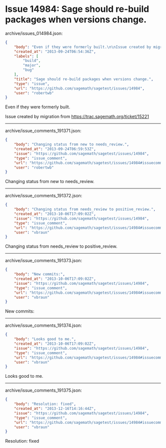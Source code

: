 # Issue 14984: Sage should re-build packages when versions change.

archive/issues_014984.json:
```json
{
    "body": "Even if they were formerly built.\n\nIssue created by migration from https://trac.sagemath.org/ticket/15221\n\n",
    "created_at": "2013-09-24T06:54:36Z",
    "labels": [
        "build",
        "major",
        "bug"
    ],
    "title": "Sage should re-build packages when versions change.",
    "type": "issue",
    "url": "https://github.com/sagemath/sagetest/issues/14984",
    "user": "robertwb"
}
```
Even if they were formerly built.

Issue created by migration from https://trac.sagemath.org/ticket/15221





---

archive/issue_comments_191371.json:
```json
{
    "body": "Changing status from new to needs_review.",
    "created_at": "2013-09-24T06:59:53Z",
    "issue": "https://github.com/sagemath/sagetest/issues/14984",
    "type": "issue_comment",
    "url": "https://github.com/sagemath/sagetest/issues/14984#issuecomment-191371",
    "user": "robertwb"
}
```

Changing status from new to needs_review.



---

archive/issue_comments_191372.json:
```json
{
    "body": "Changing status from needs_review to positive_review.",
    "created_at": "2013-10-06T17:09:02Z",
    "issue": "https://github.com/sagemath/sagetest/issues/14984",
    "type": "issue_comment",
    "url": "https://github.com/sagemath/sagetest/issues/14984#issuecomment-191372",
    "user": "vbraun"
}
```

Changing status from needs_review to positive_review.



---

archive/issue_comments_191373.json:
```json
{
    "body": "New commits:",
    "created_at": "2013-10-06T17:09:02Z",
    "issue": "https://github.com/sagemath/sagetest/issues/14984",
    "type": "issue_comment",
    "url": "https://github.com/sagemath/sagetest/issues/14984#issuecomment-191373",
    "user": "vbraun"
}
```

New commits:



---

archive/issue_comments_191374.json:
```json
{
    "body": "Looks good to me.",
    "created_at": "2013-10-06T17:09:02Z",
    "issue": "https://github.com/sagemath/sagetest/issues/14984",
    "type": "issue_comment",
    "url": "https://github.com/sagemath/sagetest/issues/14984#issuecomment-191374",
    "user": "vbraun"
}
```

Looks good to me.



---

archive/issue_comments_191375.json:
```json
{
    "body": "Resolution: fixed",
    "created_at": "2013-12-16T14:16:44Z",
    "issue": "https://github.com/sagemath/sagetest/issues/14984",
    "type": "issue_comment",
    "url": "https://github.com/sagemath/sagetest/issues/14984#issuecomment-191375",
    "user": "vbraun"
}
```

Resolution: fixed
